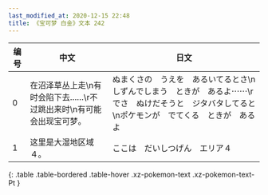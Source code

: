 ```yaml
---
last_modified_at: 2020-12-15 22:48
title: 《宝可梦 白金》文本 242
---
```

| 编号 | 中文 | 日文 |
| ---- | ---- | ---- |
| 0 | 在沼泽草丛上走\n有时会陷下去……\r不过跳出来时\n有可能会出现宝可梦。 | ぬまくさの　うえを　あるいてるとさ\nしずんでしまう　ときが　あるよ⋯⋯\rでさ　ぬけだそうと　ジタバタしてると\nポケモンが　でてくる　ときが　あるよ |
| 1 | 这里是大湿地区域４。 | ここは　だいしつげん　エリア４ |
{: .table .table-bordered .table-hover .xz-pokemon-text .xz-pokemon-text-Pt }